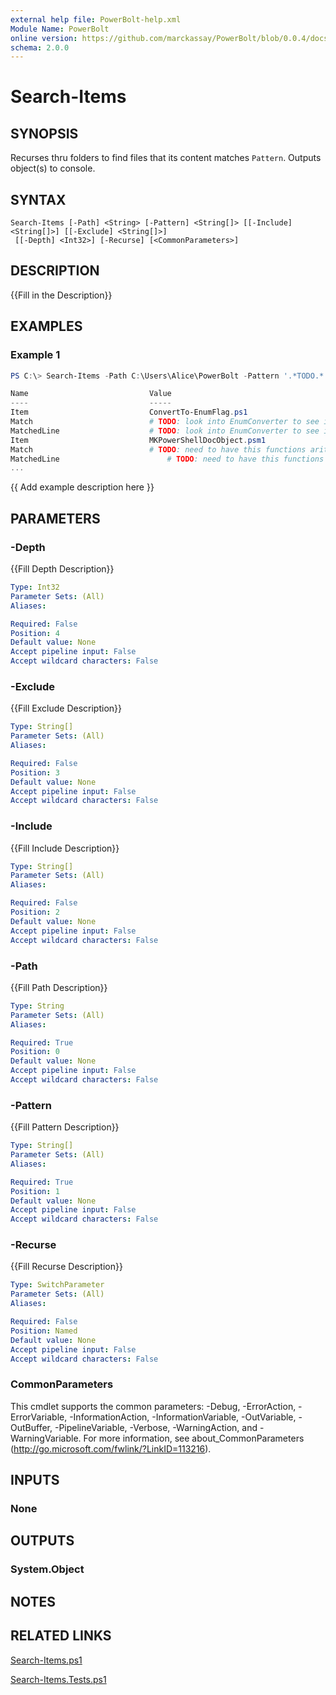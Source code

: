 ```yaml
---
external help file: PowerBolt-help.xml
Module Name: PowerBolt
online version: https://github.com/marckassay/PowerBolt/blob/0.0.4/docs/Search-Items.md
schema: 2.0.0
---
```


# Search-Items

## SYNOPSIS
Recurses thru folders to find files that its content matches `Pattern`. Outputs object(s) to console.

## SYNTAX

```
Search-Items [-Path] <String> [-Pattern] <String[]> [[-Include] <String[]>] [[-Exclude] <String[]>]
 [[-Depth] <Int32>] [-Recurse] [<CommonParameters>]
```

## DESCRIPTION
{{Fill in the Description}}

## EXAMPLES

### Example 1
```powershell
PS C:\> Search-Items -Path C:\Users\Alice\PowerBolt -Pattern '.*TODO.*' -Recurse

Name                           Value
----                           -----
Item                           ConvertTo-EnumFlag.ps1
Match                          # TODO: look into EnumConverter to see if it can be used here
MatchedLine                    # TODO: look into EnumConverter to see if it can be used here
Item                           MKPowerShellDocObject.psm1
Match                          # TODO: need to have this functions arity better fitted for options
MatchedLine                        # TODO: need to have this functions arity better fitted for options
...
```

{{ Add example description here }}

## PARAMETERS

### -Depth
{{Fill Depth Description}}

```yaml
Type: Int32
Parameter Sets: (All)
Aliases:

Required: False
Position: 4
Default value: None
Accept pipeline input: False
Accept wildcard characters: False
```

### -Exclude
{{Fill Exclude Description}}

```yaml
Type: String[]
Parameter Sets: (All)
Aliases:

Required: False
Position: 3
Default value: None
Accept pipeline input: False
Accept wildcard characters: False
```

### -Include
{{Fill Include Description}}

```yaml
Type: String[]
Parameter Sets: (All)
Aliases:

Required: False
Position: 2
Default value: None
Accept pipeline input: False
Accept wildcard characters: False
```

### -Path
{{Fill Path Description}}

```yaml
Type: String
Parameter Sets: (All)
Aliases:

Required: True
Position: 0
Default value: None
Accept pipeline input: False
Accept wildcard characters: False
```

### -Pattern
{{Fill Pattern Description}}

```yaml
Type: String[]
Parameter Sets: (All)
Aliases:

Required: True
Position: 1
Default value: None
Accept pipeline input: False
Accept wildcard characters: False
```

### -Recurse
{{Fill Recurse Description}}

```yaml
Type: SwitchParameter
Parameter Sets: (All)
Aliases:

Required: False
Position: Named
Default value: None
Accept pipeline input: False
Accept wildcard characters: False
```

### CommonParameters
This cmdlet supports the common parameters: -Debug, -ErrorAction, -ErrorVariable, -InformationAction, -InformationVariable, -OutVariable, -OutBuffer, -PipelineVariable, -Verbose, -WarningAction, and -WarningVariable. For more information, see about_CommonParameters (http://go.microsoft.com/fwlink/?LinkID=113216).

## INPUTS

### None

## OUTPUTS

### System.Object

## NOTES

## RELATED LINKS

[Search-Items.ps1](https://github.com/marckassay/PowerBolt/blob/0.0.4/src/utility/Search-Items.ps1)

[Search-Items.Tests.ps1](https://github.com/marckassay/PowerBolt/blob/0.0.4/test/utility/Search-Items.Tests.ps1)
